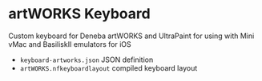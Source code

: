 # artWORKS Keyboard
Custom keyboard for Deneba artWORKS and UltraPaint for using with Mini vMac and BasiliskII emulators for iOS

- `keyboard-artworks.json` JSON definition
- `artWORKS.nfkeyboardlayout` compiled keyboard layout
